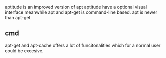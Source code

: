 aptitude is an improved version of apt
aptitude have a optional visual interface meanwhile apt and apt-get is command-line based.
apt is newer than apt-get

## cmd
apt-get and apt-cache offers a lot of funcitonalities which for a normal user could be excesive. 

